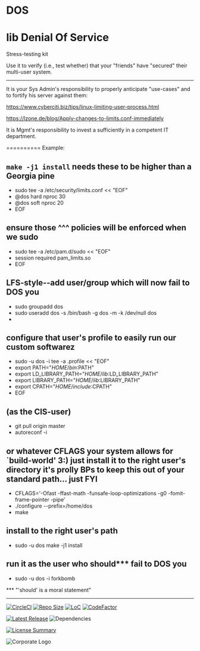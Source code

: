 # DOS
lib Denial Of Service
==========
Stress-testing kit

Use it to verify (i.e., test whether) that your "friends" have "secured" their
multi-user system.

----------
It is your Sys Admin's responsibility to properly anticipate "use-cases" and to
fortify his server against them:

https://www.cyberciti.biz/tips/linux-limiting-user-process.html

https://lzone.de/blog/Apply-changes-to-limits.conf-immediately

It is Mgmt's responsibility to invest a sufficiently in a competent IT
department.

==========
Example:

`make -j1 install` needs these to be higher than a Georgia pine
----------
- sudo tee -a /etc/security/limits.conf << "EOF"
- @dos hard nproc 30
- @dos soft nproc 20
- EOF

ensure those ^^^ policies will be enforced when we sudo
----------
- sudo tee -a /etc/pam.d/sudo << "EOF"
- session required pam_limits.so
- EOF


LFS-style--add user/group which will now fail to DOS you
----------
- sudo groupadd dos
- sudo useradd dos -s /bin/bash -g dos -m -k /dev/null dos
-

configure that user's profile to easily run our custom softwarez
----------
- sudo -u dos -i tee -a .profile << "EOF"
- export PATH="$HOME/bin:$PATH"
- export LD_LIBRARY_PATH="$HOME/lib:$LD_LIBRARY_PATH"
- export LIBRARY_PATH="$HOME/lib:$LIBRARY_PATH"
- export CPATH="$HOME/include:$CPATH"
- EOF

(as the CIS-user)
----------
- git pull origin master
- autoreconf -i

or whatever CFLAGS your system allows for `build-world' 3:)
just install it to the right user's directory
it's prolly BPs to keep this out of your standard path... just FYI
----------
- CFLAGS='-Ofast -ffast-math -funsafe-loop-optimizations -g0 -fomit-frame-pointer -pipe'
- ./configure --prefix=/home/dos
- make

install to the right user's path
----------
- sudo -u dos make -j1 install

run it as the user who should*** fail to DOS you
----------
- sudo -u dos -i forkbomb

*** "'should' is a moral statement"

----------
[![CircleCI](https://img.shields.io/circleci/build/github/InnovAnon-Inc/DOS?color=%23FF1100&logo=InnovAnon%2C%20Inc.&logoColor=%23FF1133&style=plastic)](https://circleci.com/gh/InnovAnon-Inc/DOS)
[![Repo Size](https://img.shields.io/github/repo-size/InnovAnon-Inc/DOS?color=%23FF1100&logo=InnovAnon%2C%20Inc.&logoColor=%23FF1133&style=plastic)](https://github.com/InnovAnon-Inc/DOS)
[![LoC](https://tokei.rs/b1/github/InnovAnon-Inc/DOS?category=code)](https://github.com/InnovAnon-Inc/DOS)
[![CodeFactor](https://www.codefactor.io/repository/github/InnovAnon-Inc/DOS/badge)](https://www.codefactor.io/repository/github/InnovAnon-Inc/DOS)

[![Latest Release](https://img.shields.io/github/commits-since/InnovAnon-Inc/DOS/latest?color=%23FF1100&include_prereleases&logo=InnovAnon%2C%20Inc.&logoColor=%23FF1133&style=plastic)](https://github.com/InnovAnon-Inc/DOS/releases/latest)
![Dependencies](https://img.shields.io/librariesio/github/InnovAnon-Inc/DOS?color=%23FF1100&style=plastic)

[![License Summary](https://img.shields.io/github/license/InnovAnon-Inc/DOS?color=%23FF1100&label=Free%20Code%20for%20a%20Free%20World%21&logo=InnovAnon%2C%20Inc.&logoColor=%23FF1133&style=plastic)](https://tldrlegal.com/license/unlicense#summary)

![Corporate Logo](https://i.imgur.com/UD8y4Is.gif)

